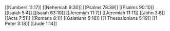[[Numbers 11:17]]
[[Nehemiah 9:30]]
[[Psalms 78:39]]
[[Psalms 90:10]]
[[Isaiah 5:4]]
[[Isaiah 63:10]]
[[Jeremiah 11:7]]
[[Jeremiah 11:11]]
[[John 3:6]]
[[Acts 7:51]]
[[Romans 8:1]]
[[Galatians 5:16]]
[[1 Thessalonians 5:19]]
[[1 Peter 3:18]]
[[Jude 1:14]]
